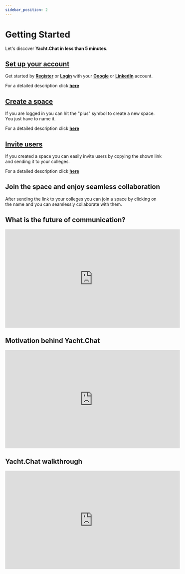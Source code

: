```yaml
---
sidebar_position: 2
---
```


# Getting Started

Let's discover **Yacht.Chat in less than 5 minutes**.

## **[Set up your account](/docs/Space/createAccount)**

Get started by **[Register](https://auth.yacht.chat/auth/realms/Application/login-actions/registration?client_id=frontend&tab_id=rm-s9SHoB88)** or **[Login](https://auth.yacht.chat/auth/realms/Application/login-actions/authenticate?execution=d4bbb8ef-9938-41ff-9b96-2fab03598084&client_id=frontend&tab_id=rm-s9SHoB88)** with your **[Google](https://auth.yacht.chat/auth/realms/Application/broker/google/login?client_id=frontend&tab_id=rm-s9SHoB88&session_code=CVxVI5BcfRGJV9NLJPCm1hwQ2-YoO2uq8afQcB7eM0c)** or **[LinkedIn](https://auth.yacht.chat/auth/realms/Application/broker/linkedin/login?client_id=frontend&tab_id=rm-s9SHoB88&session_code=CVxVI5BcfRGJV9NLJPCm1hwQ2-YoO2uq8afQcB7eM0c)** account.

For a detailed description click **[here](/docs/Space/createAccount)**

## **[Create a space](/docs/Space/create-spaces)**

If you are logged in you can hit the "plus" symbol to create a new space. You just have to name it.

For a detailed description click **[here](/docs/Space/create-spaces)**

## **[Invite users](/docs/Space/inviteMembers)**

If you created a space you can easily invite users by copying the shown link and sending it to your colleges. 

For a detailed description click **[here](/docs/Space/inviteMembers)**

## Join the space and enjoy seamless collaboration

After sending the link to your colleges you can join a space by clicking on the name and you can seamlessly collaborate with them.

## What is the future of communication?

<iframe width="560" height="315" src="https://www.youtube.com/embed/CN1HuE_Yalo" title="YouTube video player" frameBorder="0" allow="accelerometer; autoplay; clipboard-write; encrypted-media; gyroscope; picture-in-picture" allowFullScreen></iframe>

## Motivation behind Yacht.Chat

<iframe width="560" height="315" src="https://www.youtube.com/embed/XbsEGhxtfh8" title="YouTube video player" frameBorder="0" allow="accelerometer; autoplay; clipboard-write; encrypted-media; gyroscope; picture-in-picture" allowFullScreen></iframe>


## Yacht.Chat walkthrough

<iframe width="560" height="315" src="https://www.youtube.com/embed/awFxmewPixU" title="YouTube video player" frameBorder="0" allow="accelerometer; autoplay; clipboard-write; encrypted-media; gyroscope; picture-in-picture" allowFullScreen></iframe>